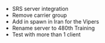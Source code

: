 - SRS server integration
- Remove carrier group
- Add in spawn in Iran for the Vipers
- Rename server to 480th Training
- Test with more than 1 client
